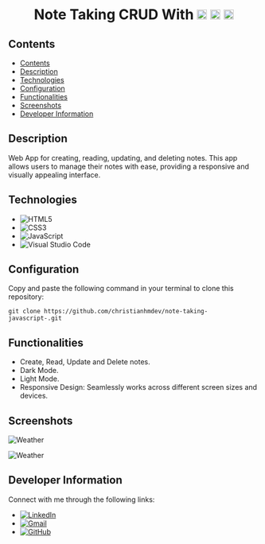 <div align="center">
  <h1>Note Taking CRUD With
    <img src="https://img.shields.io/badge/-HTML5-orange?logo=html5&logoColor=white" alt="HTML5" height="20"/>
    <img src="https://img.shields.io/badge/-CSS3-blue?logo=css3&logoColor=white" alt="CSS3" height="20"/>
    <img src="https://img.shields.io/badge/-JavaScript-yellow?logo=javascript&logoColor=white" alt="JavaScript" height="20"/>
  </h1>
</div>

## Contents

- [Contents](#contents)
- [Description](#description)
- [Technologies](#technologies)
- [Configuration](#configuration)
- [Functionalities](#functionalities)
- [Screenshots](#screenshots)
- [Developer Information](#developer-information)

## Description

Web App for creating, reading, updating, and deleting notes. This app allows users to manage their notes with ease, providing a responsive and visually appealing interface.

## Technologies

- ![HTML5](https://img.shields.io/badge/-HTML5-orange?logo=html5&logoColor=white)
- ![CSS3](https://img.shields.io/badge/-CSS3-blue?logo=css3&logoColor=white)
- ![JavaScript](https://img.shields.io/badge/-JavaScript-yellow?logo=javascript&logoColor=white)
- ![Visual Studio Code](https://img.shields.io/badge/-Visual%20Studio%20Code-007ACC?logo=visual-studio-code&logoColor=white)

## Configuration

Copy and paste the following command in your terminal to clone this repository:

```
git clone https://github.com/christianhmdev/note-taking-javascript-.git
```

## Functionalities

- Create, Read, Update and Delete notes.
- Dark Mode.
- Light Mode.
- Responsive Design: Seamlessly works across different screen sizes and devices.

## Screenshots

![Weather](https://res.cloudinary.com/ddmcwbdtl/image/upload/v1702904322/note-taking-dark.png)

![Weather](https://res.cloudinary.com/ddmcwbdtl/image/upload/v1702904353/note-taking-light.png)

## Developer Information

Connect with me through the following links:

- [![LinkedIn](https://img.shields.io/badge/LinkedIn-blue?logo=linkedin)](https://www.linkedin.com/in/christianhuamandev/)
- [![Gmail](https://img.shields.io/badge/Gmail-red?logo=gmail)](mailto:christianhuamandev@gmail.com)
- [![GitHub](https://img.shields.io/badge/GitHub-black?logo=github)](https://github.com/christianhmdev/)

